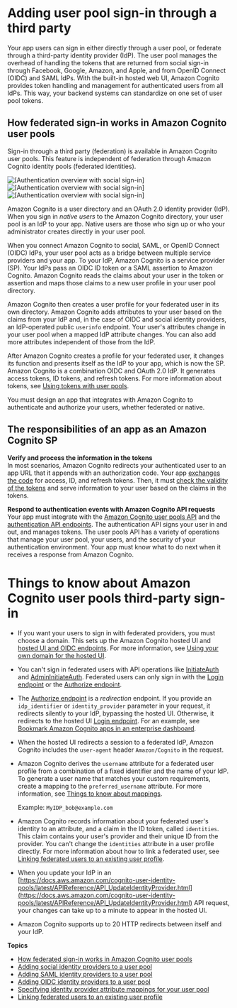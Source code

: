 # Adding user pool sign\-in through a third party<a name="cognito-user-pools-identity-federation"></a>

Your app users can sign in either directly through a user pool, or federate through a third\-party identity provider \(IdP\)\. The user pool manages the overhead of handling the tokens that are returned from social sign\-in through Facebook, Google, Amazon, and Apple, and from OpenID Connect \(OIDC\) and SAML IdPs\. With the built\-in hosted web UI, Amazon Cognito provides token handling and management for authenticated users from all IdPs\. This way, your backend systems can standardize on one set of user pool tokens\.

## How federated sign\-in works in Amazon Cognito user pools<a name="cognito-user-pools-identity-federation-how-it-works"></a>

Sign\-in through a third party \(federation\) is available in Amazon Cognito user pools\. This feature is independent of federation through Amazon Cognito identity pools \(federated identities\)\.

![\[Authentication overview with social sign-in\]](http://docs.aws.amazon.com/cognito/latest/developerguide/)![\[Authentication overview with social sign-in\]](http://docs.aws.amazon.com/cognito/latest/developerguide/)![\[Authentication overview with social sign-in\]](http://docs.aws.amazon.com/cognito/latest/developerguide/)

Amazon Cognito is a user directory and an OAuth 2\.0 identity provider \(IdP\)\. When you sign in *native users* to the Amazon Cognito directory, your user pool is an IdP to your app\. Native users are those who sign up or who your administrator creates directly in your user pool\.

When you connect Amazon Cognito to social, SAML, or OpenID Connect \(OIDC\) IdPs, your user pool acts as a bridge between multiple service providers and your app\. To your IdP, Amazon Cognito is a service provider \(SP\)\. Your IdPs pass an OIDC ID token or a SAML assertion to Amazon Cognito\. Amazon Cognito reads the claims about your user in the token or assertion and maps those claims to a new user profile in your user pool directory\.

Amazon Cognito then creates a user profile for your federated user in its own directory\. Amazon Cognito adds attributes to your user based on the claims from your IdP and, in the case of OIDC and social identity providers, an IdP\-operated public `userinfo` endpoint\. Your user's attributes change in your user pool when a mapped IdP attribute changes\. You can also add more attributes independent of those from the IdP\.

After Amazon Cognito creates a profile for your federated user, it changes its function and presents itself as the IdP to your app, which is now the SP\. Amazon Cognito is a combination OIDC and OAuth 2\.0 IdP\. It generates access tokens, ID tokens, and refresh tokens\. For more information about tokens, see [Using tokens with user pools](amazon-cognito-user-pools-using-tokens-with-identity-providers.md)\.

You must design an app that integrates with Amazon Cognito to authenticate and authorize your users, whether federated or native\.<a name="cognito-user-pools-identity-federation-how-it-works-app-responsibilities"></a>

## The responsibilities of an app as an Amazon Cognito SP<a name="cognito-user-pools-identity-federation-how-it-works-app-responsibilities"></a>

**Verify and process the information in the tokens**  
In most scenarios, Amazon Cognito redirects your authenticated user to an app URL that it appends with an authorization code\. Your app [exchanges the code](https://docs.aws.amazon.com/cognito/latest/developerguide/token-endpoint.html) for access, ID, and refresh tokens\. Then, it must [check the validity of the tokens](https://docs.aws.amazon.com/cognito/latest/developerguide/amazon-cognito-user-pools-using-tokens-verifying-a-jwt.html) and serve information to your user based on the claims in the tokens\.

**Respond to authentication events with Amazon Cognito API requests**  
Your app must integrate with the [Amazon Cognito user pools API](https://docs.aws.amazon.com/cognito-user-identity-pools/latest/APIReference/Welcome.html) and the [ authentication API endpoints](https://docs.aws.amazon.com/cognito/latest/developerguide/cognito-userpools-server-contract-reference.html)\. The authentication API signs your user in and out, and manages tokens\. The user pools API has a variety of operations that manage your user pool, your users, and the security of your authentication environment\. Your app must know what to do next when it receives a response from Amazon Cognito\.<a name="cognito-user-pools-identity-federation-how-it-works-considerations"></a>

# Things to know about Amazon Cognito user pools third\-party sign\-in<a name="cognito-user-pools-identity-federation-how-it-works-considerations"></a>
+ If you want your users to sign in with federated providers, you must choose a domain\. This sets up the Amazon Cognito hosted UI and [hosted UI and OIDC endpoints](https://docs.aws.amazon.com/cognito/latest/developerguide/cognito-userpools-server-contract-reference.html)\. For more information, see [Using your own domain for the hosted UI](cognito-user-pools-add-custom-domain.md)\.
+ You can't sign in federated users with API operations like [ InitiateAuth](https://docs.aws.amazon.com/cognito-user-identity-pools/latest/APIReference/API_InitiateAuth.html) and [AdminInitiateAuth](https://docs.aws.amazon.com/cognito-user-identity-pools/latest/APIReference/API_AdminInitiateAuth.html)\. Federated users can only sign in with the [Login endpoint](login-endpoint.md) or the [Authorize endpoint](authorization-endpoint.md)\.
+ The [Authorize endpoint](authorization-endpoint.md) is a *redirection* endpoint\. If you provide an `idp_identifier` or `identity_provider` parameter in your request, it redirects silently to your IdP, bypassing the hosted UI\. Otherwise, it redirects to the hosted UI [Login endpoint](login-endpoint.md)\. For an example, see [Bookmark Amazon Cognito apps in an enterprise dashboard](cognito-user-pools-SAML-session-initiation.md#bookmark-applications-in-idp-portal)\.
+ When the hosted UI redirects a session to a federated IdP, Amazon Cognito includes the `user-agent` header `Amazon/Cognito` in the request\.
+ Amazon Cognito derives the `username` attribute for a federated user profile from a combination of a fixed identifier and the name of your IdP\. To generate a user name that matches your custom requirements, create a mapping to the `preferred_username` attribute\. For more information, see [Things to know about mappings](cognito-user-pools-specifying-attribute-mapping.md#cognito-user-pools-specifying-attribute-mapping-requirements)\.

  Example: `MyIDP_bob@example.com`
+ Amazon Cognito records information about your federated user's identity to an attribute, and a claim in the ID token, called `identities`\. This claim contains your user's provider and their unique ID from the provider\. You can't change the `identities` attribute in a user profile directly\. For more information about how to link a federated user, see [Linking federated users to an existing user profile](cognito-user-pools-identity-federation-consolidate-users.md)\.
+ When you update your IdP in an [https://docs.aws.amazon.com/cognito-user-identity-pools/latest/APIReference/API_UpdateIdentityProvider.html](https://docs.aws.amazon.com/cognito-user-identity-pools/latest/APIReference/API_UpdateIdentityProvider.html) API request, your changes can take up to a minute to appear in the hosted UI\.
+ Amazon Cognito supports up to 20 HTTP redirects between itself and your IdP\.

**Topics**
+ [How federated sign\-in works in Amazon Cognito user pools](#cognito-user-pools-identity-federation-how-it-works)
+ [Adding social identity providers to a user pool](cognito-user-pools-social-idp.md)
+ [Adding SAML identity providers to a user pool](cognito-user-pools-saml-idp.md)
+ [Adding OIDC identity providers to a user pool](cognito-user-pools-oidc-idp.md)
+ [Specifying identity provider attribute mappings for your user pool](cognito-user-pools-specifying-attribute-mapping.md)
+ [Linking federated users to an existing user profile](cognito-user-pools-identity-federation-consolidate-users.md)